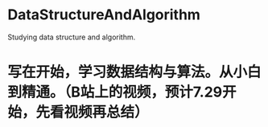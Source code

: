 # DataStructureAndAlgorithm
Studying data structure and algorithm.

# 写在开始，学习数据结构与算法。从小白到精通。（B站上的视频，预计7.29开始，先看视频再总结）
